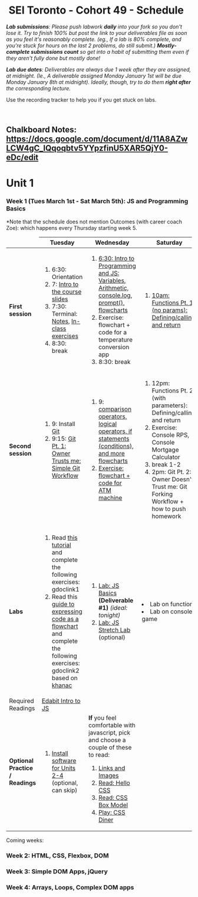 <h1><img src="https://ga-dash.s3.amazonaws.com/production/assets/logo-9f88ae6c9c3871690e33280fcf557f33.png" alt="" style="max-width:100%;"></a> SEI Toronto - Cohort 49 - Schedule</h1>

<i><strong>Lab submissions</strong>: Please push labwork <strong>daily</strong> into your fork so you don't lose it. Try to finish 100% but post the link to your deliverables file as soon as you feel it's reasonably complete. (eg., If a lab is 80% complete, and you're stuck for hours on the last 2 problems, do still submit.) <strong>Mostly-complete submissions count</strong> so get into a habit of submitting them even if they aren't fully done but mostly done!</i>

<i><strong>Lab due dates</strong>: Deliverables are always due 1 week after they are assigned, at midnight. (Ie., A deliverable assigned Monday January 1st will be due Monday January 8th at midnight). Ideally, though, try to do them <strong>right after</strong> the corresponding lecture.</i>

Use the recording tracker to help you if you get stuck on labs.

<br>

## Chalkboard Notes: https://docs.google.com/document/d/11A8AZwLCW4gC_lQqoqbtv5YYpzfinU5XAR5QjY0-eDc/edit

# Unit 1

### Week 1 (Tues March 1st - Sat March 5th): JS and Programming Basics
*Note that the schedule does not mention Outcomes (with career coach Zoe): which happens every Thursday starting week 5.

<table>
<thead>
<tr>
  <td></td>
  <th>Tuesday</th>
  <th>Wednesday</th>
  <th>Saturday</th>
</tr>
</thead>
<tbody>

<tr>
  <td><strong>First session</strong></td>
  <td>
    <ol>
      <li>6:30: Orientation</li>
      <li>7: <a href="https://docs.google.com/presentation/d/1OmlE42_AGZxeqft-BUn36soDD20OzYq1HFJEku3JVMs/edit?usp=sharing">Intro to the course slides</a></li>
      <li>7:30: Terminal: <a href="w01/d1/lectures/intro-dev-env.md">Notes</a>, <a href="https://www.evernote.com/shard/s411/sh/1cc3556e-45bf-687d-4f62-550b01139dfc/58909ceffa46716b4f47013934f2ec08">In-class exercises</a> </li>
      <li>8:30: break</li>
    </ol>
  </td>
  <td>
    <ol>
      <li><a href="w01/d1/lectures/js-intro-datatypes.md">6:30: Intro to Programming and JS: Variables, Arithmetic, console.log, prompt(), flowcharts</a></li>
      <li>Exercise: flowchart + code for a temperature conversion app</li>
      <li>8:30: break</li>
    </ol>
  </td>
  <td>
    <ol>
      <li><a href="w01/d3/js-functions-and-scope.md">10am: Functions Pt. 1 (no params): Defining/calling, and return</a></li>
    </ol>
  </td>
</tr>
<tr>
  <td><strong>Second session</strong></td>
  <td>
    <ol>
      <li>9: Install <a href="w01/d1/installfest.md#git">Git</a></li>
      <li>9:15: <a href="w01/d1/lectures/git-intro-workflow.md">Git Pt. 1: Owner Trusts me: Simple Git Workflow</a></li>
    </ol>
  </td>
  <td>
    <ol>
      <li>9: <a href="w01/d2/js-conditions.md">comparison operators, logical operators, if statements (conditions), and more flowcharts</li>
      <li>Exercise: flowchart + code for ATM machine</li>
    </ol>
  </td>
  <td>
    <ol>
      <li>12pm: Functions Pt. 2 (with parameters): Defining/calling, and return</li>
      <li>Exercise: Console RPS, Console Mortgage Calculator</li>
      <li>break 1-2</li>
      <li>2pm: Git Pt. 2: Owner Doesn't Trust me: Git Forking Workflow + how to push homework</li>
    </ol>
  </td>
</tr>
<tr>
  <td><strong>Labs</strong></td>
  <td>
    <ol>
      <li>Read <a href="https://edabit.com/tutorial/javascript">this tutorial</a> and complete the following exercises: gdoclink1</li>
      <li>Read this <a href="https://www.khanacademy.org/computing/ap-computer-science-principles/algorithms-101/building-algorithms/a/expressing-an-algorithm">guide to expressing code as a flowchart</a> and complete the following exercises: gdoclink2 based on <a href="https://www.khanacademy.org/computing/ap-computer-science-principles/algorithms-101/building-algorithms/e/expressing-an-algorithm?modal=1">khanac</a></li>
    </ol>
  </td>
  <td>
    <ol>
      <li><a href="w01/d1/labs/js-basics-lab.md">Lab: JS Basics</a> <strong>(Deliverable #1)</strong> <em>(ideal: tonight)</em></li>
      <li><a href="w01/d1/labs/stretch/js-stretch-lab.md">Lab: JS Stretch Lab</a> (optional)</li>
    </ol>
  </td>
  <td>
    <li>Lab on functions</li>
    <li>Lab on console game</li>
  </td>
</tr>
<tr>
  <td>Required Readings</td>
  <td><a href="https://edabit.com/tutorial/javascript">Edabit Intro to JS</a></td>
  <td></td>
  <td></td>
 </tr>
<tr>
  <td><strong>Optional Practice / Readings</strong></td>
  <td>
    <ol>
      <li><a href="w01/d1/installfest.md">Install software for Units 2-4</a> (optional, can skip)</li>
    </ol>
  </td>
  <td>
    <strong>If</strong> you feel comfortable with javascript, pick and choose a couple of these to read:
    <ol>
      <li><a href="https://www.internetingishard.com/html-and-css/links-and-images/">Links and Images</a></li>
      <li><a href="https://www.internetingishard.com/html-and-css/hello-css/">Read: Hello CSS</a></li>
      <li><a href="https://www.internetingishard.com/html-and-css/css-box-model/">Read: CSS Box Model</a></li>
      <li><a href="https://flukeout.github.io/">Play: CSS Diner</a></li>
    </ol>
  </td>
  <td></td>
</tr>
</tbody>
</table>

Coming weeks:

### Week 2: HTML, CSS, Flexbox, DOM
### Week 3: Simple DOM Apps, jQuery
### Week 4: Arrays, Loops, Complex DOM apps

